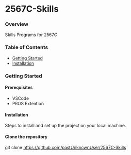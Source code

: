 # 2567C-Skills

### Overview
Skills Programs for 2567C

### Table of Contents
- [Getting Started](#getting-started)
- [Installation](#installation)

### Getting Started

#### Prerequisites
- VSCode 
- PROS Extention
  
#### Installation
Steps to install and set up the project on your local machine.

#### Clone the repository
git clone https://github.com/pastUnknownUser/2567C-Skills

